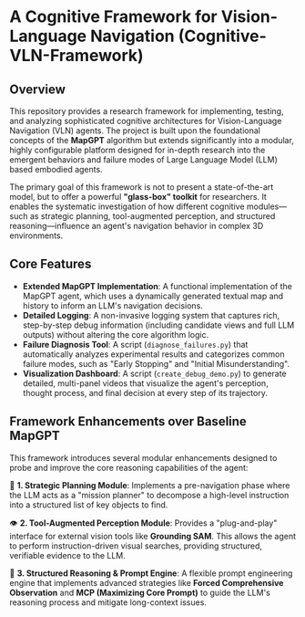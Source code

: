 # A Cognitive Framework for Vision-Language Navigation (Cognitive-VLN-Framework)
## Overview

This repository provides a research framework for implementing, testing, and analyzing sophisticated cognitive architectures for Vision-Language Navigation (VLN) agents. The project is built upon the foundational concepts of the **MapGPT** algorithm but extends significantly into a modular, highly configurable platform designed for in-depth research into the emergent behaviors and failure modes of Large Language Model (LLM) based embodied agents.

The primary goal of this framework is not to present a state-of-the-art model, but to offer a powerful **"glass-box" toolkit** for researchers. It enables the systematic investigation of how different cognitive modules—such as strategic planning, tool-augmented perception, and structured reasoning—influence an agent's navigation behavior in complex 3D environments.

## Core Features

*   **Extended MapGPT Implementation**: A functional implementation of the MapGPT agent, which uses a dynamically generated textual map and history to inform an LLM's navigation decisions.
*   **Detailed Logging**: A non-invasive logging system that captures rich, step-by-step debug information (including candidate views and full LLM outputs) without altering the core algorithm logic.
*   **Failure Diagnosis Tool**: A script (`diagnose_failures.py`) that automatically analyzes experimental results and categorizes common failure modes, such as "Early Stopping" and "Initial Misunderstanding".
*   **Visualization Dashboard**: A script (`create_debug_demo.py`) to generate detailed, multi-panel videos that visualize the agent's perception, thought process, and final decision at every step of its trajectory.

## Framework Enhancements over Baseline MapGPT

This framework introduces several modular enhancements designed to probe and improve the core reasoning capabilities of the agent:

🧠 **1. Strategic Planning Module**: Implements a pre-navigation phase where the LLM acts as a "mission planner" to decompose a high-level instruction into a structured list of key objects to find.

👁️ **2. Tool-Augmented Perception Module**: Provides a "plug-and-play" interface for external vision tools like **Grounding SAM**. This allows the agent to perform instruction-driven visual searches, providing structured, verifiable evidence to the LLM.

🤔 **3. Structured Reasoning & Prompt Engine**: A flexible prompt engineering engine that implements advanced strategies like **Forced Comprehensive Observation** and **MCP (Maximizing Core Prompt)** to guide the LLM's reasoning process and mitigate long-context issues.
